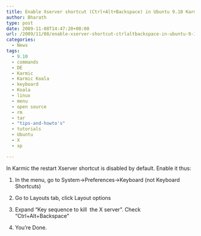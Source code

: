 ```yaml
---
title: Enable Xserver shortcut (Ctrl+Alt+Backspace) in Ubuntu 9.10 Karmic Koala
author: Bharath
type: post
date: 2009-11-08T14:47:20+00:00
url: /2009/11/08/enable-xserver-shortcut-ctrlaltbackspace-in-ubuntu-9-10-karmic-koala/
categories:
  - News
tags:
  - 9.10
  - commands
  - DE
  - Karmic
  - Karmic Koala
  - keyboard
  - Koala
  - linux
  - menu
  - open source
  - rm
  - tar
  - "tips-and-howto's"
  - tutorials
  - Ubuntu
  - X
  - xp

---
```

In Karmic the restart Xserver shortcut is disabled by default. Enable it thus:

1. In the menu, go to System->Preferences->Keyboard (not Keyboard Shortcuts)

2. Go to Layouts tab, click Layout options

3. Expand &#8220;Key sequence to kill  the X server&#8221;. Check &#8220;Ctrl+Alt+Backspace&#8221;

4. You&#8217;re Done.